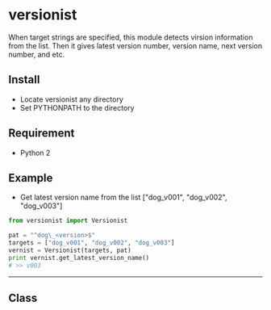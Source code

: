 # versionist
When target strings are specified, this module detects virsion information from the list.
Then it gives latest version number, version name, next version number, and etc.

## Install

* Locate versionist any directory
* Set PYTHONPATH to the directory

## Requirement

* Python 2

## Example
* Get latest version name from the list ["dog_v001", "dog_v002", "dog_v003"]
```python
from versionist import Versionist

pat = "^dog\_<version>$"
targets = ["dog_v001", "dog_v002", "dog_v003"]
vernist = Versionist(targets, pat)
print vernist.get_latest_version_name()
# >> v003
```
---

## Class